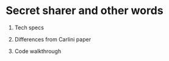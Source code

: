 # Secret sharer and other words 

1. Tech specs

2. Differences from Carlini paper

3. Code walkthrough
